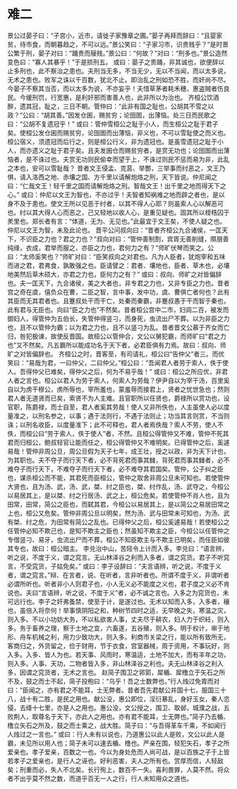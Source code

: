 # 难二
景公过晏子曰：“子宫小，近市，请徙子家豫章之圃。”晏子再拜而辞曰：“且婴家贫，待市食，而朝暮趋之，不可以远。”景公笑曰：“子家习市，识贵贱乎？”是时景公繁于刑，晏子对曰：“踊贵而屦贱。”景公曰：“何故？”对曰：“刑多也。”景公造然变色曰：“寡人其暴乎！”于是损刑五。
或曰：晏子之贵踊，非其诚也，欲便辞以止多刑也，此不察治之患也。夫刑当无多，不当无少，无以不当闻，而以太多说，无术之患也。败军之诛以千百数，犹北不止。即治乱之刑如恐不胜，而奸尚不尽。今晏子不察其当否，而以太多为说，不亦妄乎！夫惜草茅者耗禾穗，惠盗贼者伤良民。今缓刑罚，行宽惠，是利奸邪而害善人也，此非所以为治也。
齐桓公饮酒醉，遗其冠，耻之，三日不朝。管仲曰：“此非有国之耻也，公胡其不雪之以政？”公曰：“胡其善。”因发仓囷，赐贫穷；论囹圄，出薄恼。处三日而民歌之曰：“公胡不复遗冠乎！”
或曰：管仲雪桓公之耻于小人，而生桓公之耻于君子矣。使桓公发仓囷而赐贫穷，论囹圄而出薄恼，非义也，不可以雪耻使之而义也。桓公宿义，须遗冠而后行之，则是桓公行义，非为遗冠也。是虽雪遗冠之耻于小人，而亦遗义之耻于君子矣。且夫发囷仓而赐贫穷者，是赏无功也；论囹圄而出薄恼者，是不诛过也。夫赏无功则民偷幸而望于上，不诛过则民不惩而易为非，此乱之本也，安可以雪耻哉？
昔者文王侵孟、克莒、举酆，三举事而纣恶之，文王乃惧，请入洛西之地、赤壤之国、方千里以请解炮烙之刑，天下皆说。仲尼闻之曰：“仁哉文王！轻千里之国而请解炮烙之刑。智哉文王！出千里之地而得天下之心。”
或曰：仲尼以文王为智也，不亦过乎！夫智者知祸难之地而辟之者也，是以身不及于患也。使文王所以见恶于纣者，以其不得人心耶？则虽索人心以解恶可也。纣以其大得人心而恶之，己又轻地以收人心，是重见疑也。固其所以桎梏囚于羑里也。郑长者有言：“体道，无为、无见也。”此最宜于文王矣，不使人疑之也。仲尼以文王为智，未及此论也。
晋平公问叔向曰：“昔者齐桓公九合诸侯，一匡天下，不识臣之力也？君之力也？”叔向对曰：“管仲善制割，宾胥无善削缝，隰朋善纯缘，衣成，君举而服之，亦臣之力也，君何力之有？”师旷伏琴而笑之。公曰：“太师奚笑也？”师旷对曰：“臣笑叔向之对君也。凡为人臣者，犹炮宰和五味而进之君，君弗食，孰敢强之也。臣请譬之：君者、壤地也，臣者、草木也，必壤地美然后草木硕大，亦君之力也，臣何力之有？”
或曰：叔向、师旷之对皆偏辞也。夫一匡天下，九合诸侯，美之大者也，非专君之力也，又非专臣之力也。昔者宫之奇在虞，僖负众在曹，二臣之智，言中事，发中功，虞、曹俱亡者何也？此有其臣而无其君者也。且蹇叔处干而干亡，处秦而秦霸，非蹇叔愚于干而智于秦也，此有君与无臣也。向曰“臣之力也”不然矣。昔者桓公宫中二市，妇闾二百，被发而御妇人，得管仲为五伯长，失管仲得竖刁，而身死，虫流出尸不葬。以为非臣之力也，且不以管仲为霸；以为君之力也，且不以竖刁为乱。昔者晋文公慕于齐女而亡归，咎犯极谏，故使反晋国。故桓公以管仲合，文公以舅犯霸，而师旷曰“君之力也”又不然矣。凡五霸所以能成功名于天下者，必君臣俱有力焉。故曰：叔向、师旷之对皆偏辞也。
齐桓公之时，晋客至，有司请礼，桓公曰“告仲父”者三。而优笑曰：“易哉为君，一曰仲父，二曰仲父。”桓公曰：“吾闻君人者劳于索人，佚于使人。吾得仲父已难矣，得仲父之后，何为不易乎哉！”
或曰：桓公之所应优，非君人者之言也。桓公以君人为劳于索人，何索人为劳哉？伊尹自以为宰干汤，百里奚自以为虏干穆公，虏所辱也，宰所羞也，蒙羞辱而接君上，贤者之忧世急也；然则君人者无道贤而已矣，索贤不为人主难。且官职所以任贤也，爵禄所以赏功也，设官职，陈爵禄，而士自至，君人者奚其劳哉！使人又非所佚也，人主虽使人必以度量准之，以刑名参之，以事；遇于法则行，不遇于法则止；功当其言则赏，不当则诛；以刑名收臣，以度量准下；此不可释也，君人者焉佚哉？索人不劳，使人不佚，而桓公曰“劳于索人，佚于使人”者，不然。且桓公得管仲又不难，管仲不死其君而归桓公，鲍叔轻官让能而任之，桓公得管仲又不难明矣。已得管仲之后，奚遽易哉！管仲非周公旦，周公旦假为天子七年，成王壮，授之以政，非为天下计也，为其职也。夫不夺子而行天下者，必不背死君而事其雠，背死君而事其雠者，必不难夺子而行天下，不难夺子而行天下者，必不难夺其君国矣。管仲，公子纠之臣也，谋杀桓公而不能，其君死而臣桓公，管仲之取舍非周公旦未可知也。若使管仲大贤也，且为汤、武，汤、武，桀、纣之臣也，桀、纣作乱，汤、武夺之，今桓公以易居其上，是以桀、纣之行居汤、武之上，桓公危矣。若使管仲不肖人也，且为田常，田常，简公之臣也，而弑其君，今桓公以易居其上，是以简公之易居田常之上也，桓公又危矣。管仲非周公旦以明矣，然为汤、武与田常未可知也，为汤、武有桀、纣之危，为田常有简公之乱也。已得仲父之后，桓公奚遽易哉！若使桓公之任管仲必知不欺己也，是知不欺主之臣也；然虽知不欺主之臣，今桓公以任管仲之专借竖刁、易牙，虫流出尸而不葬，桓公不知臣欺主与不欺主已明矣，而任臣如彼其专也，故曰：桓公暗主。
李兑治中山，苦陉令上计而入多。李兑曰：“语言辨，听之说，不度于义，谓之窕言。无山林泽谷之利而入多者，谓之窕货。君子不听窕言，不受窕货，子姑免矣。”
或曰：李子设辞曰：“夫言语辨，听之说，不度于义者，谓之窕言。”辩、在言者，说、在听者，言非听者也。所谓不度于义，非谓听者必谓所听也。听者非小人则君子也，小人无义必不能度之义也，君子度之义必不肯说也。夫曰“言语辨，听之说，不度于义”者，必不诚之言也。入多之为窕货也，未可远行也。李子之奸弗蚤禁，使至于计，是遂过也。无术以知而入多，入多者，穰也，虽倍入将奈何！举事慎阴阳之和，种树节四时之适，无早晚之失，寒温之灾，则入多。不以小功妨大务，不以私欲害人事，丈夫尽于耕农，妇人力于织紝，则入多。务于畜养之理，察于土地之宜，六畜遂，五谷殖，则入多。明于权计，审于地形、舟车机械之利，用力少致功大，则入多。利商市关梁之行，能以所有致所无，客商归之，外货留之，俭于财用，节于衣食，宫室器械，周于资用，不事玩好，则入多。入多、皆人为也。若天事、风雨时，寒温适，土地不加大，而有丰年之功，则入多。人事、天功，二物者皆入多，非山林泽谷之利也。夫无山林泽谷之利入多，因谓之窕货者，无术之言也。
赵简子围卫之郛郭，犀楯、犀橹立于矢石之所不及，鼓之而士不起，简子投枹曰：“乌乎！吾之士数弊也。”行人烛过免胄而对曰：“臣闻之，亦有君之不能耳，士无弊者。昔者吾先君献公并国十七，服国三十八，战十有二胜，是民之用也。献公没，惠公即位，淫衍暴乱，身好玉女，秦人恣侵，去绛十七里，亦是人之用也。惠公没，文公授之，围卫、取邺，城濮之战，五败荆人，取尊名于天下，亦此人之用也。亦有君不能耳，士无弊也。”简子乃去楯、橹立矢石之所及，鼓之而士乘之，战大胜。简子曰：“与吾得革车千乘，不如闻行人烛过之一言也。”
或曰：行人未有以说也，乃道惠公以此人是败，文公以此人是霸，未见所以用人也；简子未可以速去楯、橹也。严亲在围，轻犯矢石，孝子之所爱亲也。孝子爱亲，百数之一也。今以为身处危而人尚可战，是以百族之子于上皆若孝子之爱亲也，是行人之诬也。好利恶害，夫人之所有也。赏厚而信，人轻敌矣；刑重而必，失人不北矣。长行徇上，数百不一失。喜利畏罪，人莫不然。将众者不出乎莫不然之数，而道乎百无一人之行，行人未知用众之道也。
